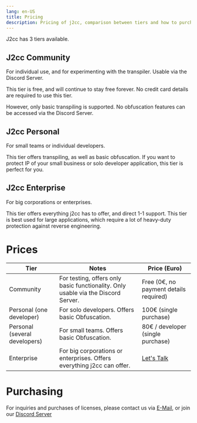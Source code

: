 ```yaml
---
lang: en-US
title: Pricing
description: Pricing of j2cc, comparison between tiers and how to purchase.
---
```


J2cc has 3 tiers available.

## J2cc Community
For individual use, and for experimenting with the transpiler. Usable via the Discord Server.

This tier is free, and will continue to stay free forever. No credit card details are required to use this tier.

However, only basic transpiling is supported. No obfuscation features can be accessed via the Discord Server.

## J2cc Personal
For small teams or individual developers.

This tier offers transpiling, as well as basic obfuscation. If you want to protect IP of your small business or
solo developer application, this tier is perfect for you.

## J2cc Enterprise
For big corporations or enterprises.

This tier offers everything j2cc has to offer, and direct 1-1 support. This tier is best used for large applications,
which require a lot of heavy-duty protection against reverse engineering.

# Prices
| Tier                          | Notes                                                                             | Price (Euro)                                      |
|-------------------------------|-----------------------------------------------------------------------------------|---------------------------------------------------|
| Community                     | For testing, offers only basic functionality. Only usable via the Discord Server. | Free (0€, no payment details required)            |
| Personal (one developer)      | For solo developers. Offers basic Obfuscation.                                    | 100€ (single purchase)                            |
| Personal (several developers) | For small teams. Offers basic Obfuscation.                                        | 80€ / developer (single purchase)                 |
| Enterprise                    | For big corporations or enterprises. Offers everything j2cc can offer.            | [Let's Talk](mailto:constantin.chris10@gmail.com) |

# Purchasing
For inquiries and purchases of licenses, please contact us via [E-Mail](mailto:constantin.chris10@gmail.com), or join our [Discord Server](https://discord.gg/snsvGCa8zJ)